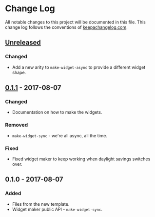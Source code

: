 # Change Log
All notable changes to this project will be documented in this file. This change log follows the conventions of [keepachangelog.com](http://keepachangelog.com/).

## [Unreleased]
### Changed
- Add a new arity to `make-widget-async` to provide a different widget shape.

## [0.1.1] - 2017-08-07
### Changed
- Documentation on how to make the widgets.

### Removed
- `make-widget-sync` - we're all async, all the time.

### Fixed
- Fixed widget maker to keep working when daylight savings switches over.

## 0.1.0 - 2017-08-07
### Added
- Files from the new template.
- Widget maker public API - `make-widget-sync`.

[Unreleased]: https://github.com/your-name/cmd-csv/compare/0.1.1...HEAD
[0.1.1]: https://github.com/your-name/cmd-csv/compare/0.1.0...0.1.1
